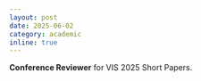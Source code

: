 ```yaml
---
layout: post
date: 2025-06-02
category: academic
inline: true
---
```


**Conference Reviewer** for VIS 2025 Short Papers.
